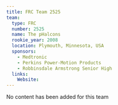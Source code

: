 ```yaml
---
title: FRC Team 2525
team:
  type: FRC
  number: 2525
  name: The pHalcons
  rookie_year: 2008
  location: Plymouth, Minnesota, USA
  sponsors:
    - Medtronic
    - Perkins Power-Motion Products
    - Robbinsdale Armstrong Senior High
  links:
    Website: 
---
```

No content has been added for this team
